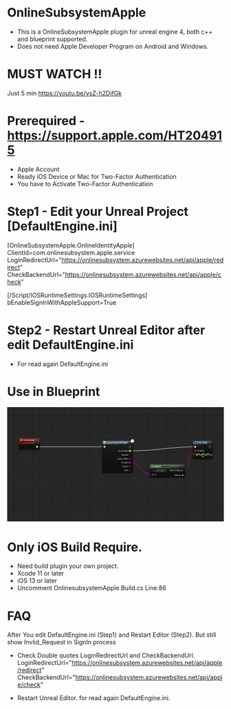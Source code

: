 # OnlineSubsystemApple
 - This is a OnlineSubsystemApple plugin for unreal engine 4, both c++ and blueprint supported.
 - Does not need Apple Developer Program on Android and Windows.

# MUST WATCH !! 
 Just 5 min https://youtu.be/ysZ-h2DjfGk

 # Prerequired - https://support.apple.com/HT204915
 - Apple Account <br/>
 - Ready iOS Device or Mac for Two-Factor Authentication<br/>
 - You have to Activate Two-Factor Authentication<br/>

 

# Step1 - Edit your Unreal Project [DefaultEngine.ini]

 [OnlineSubsystemApple.OnlineIdentityApple]<br />
 ClientId=com.onlinesubsystem.apple.service<br />
 LoginRedirectUrl="https://onlinesubsystem.azurewebsites.net/api/apple/redirect" <br />
 CheckBackendUrl="https://onlinesubsystem.azurewebsites.net/api/apple/check" <br />

 [/Script/IOSRuntimeSettings.IOSRuntimeSettings]<br />
 bEnableSignInWithAppleSupport=True
 
# Step2 - Restart Unreal Editor after edit DefaultEngine.ini
 - For read again DefaultEngine.ini

# Use in Blueprint
![ScreenShot](img/Step14.png) 

# Only iOS Build Require.
 - Need build plugin your own project.
 - Xcode 11 or later
 - iOS 13 or later
 - Uncomment OnlinesubsystemApple.Build.cs Line:86

# FAQ
 After You edit DefaultEngine.ini (Step1) and Restart Editor (Step2). But still show Invlid_Request in SignIn process <br />
  - Check Double quotes LoginRedirectUrl and CheckBackendUrl. <br />
     LoginRedirectUrl="https://onlinesubsystem.azurewebsites.net/api/apple/redirect" <br />
     CheckBackendUrl="https://onlinesubsystem.azurewebsites.net/api/apple/check" <br />

  - Restart Unreal Editor. for read again DefaultEngine.ini. <br />



